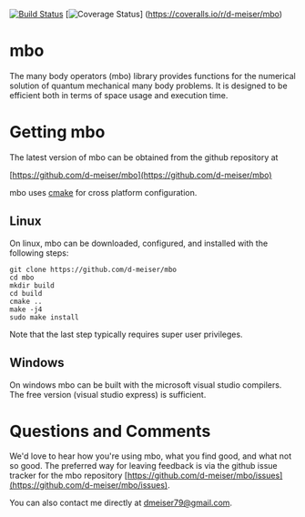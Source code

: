 [![Build Status](https://travis-ci.org/d-meiser/mbo.png?branch=master)](https://travis-ci.org/d-meiser/mbo)
[![Coverage Status](https://coveralls.io/repos/d-meiser/mbo/badge.png?branch=master)] (https://coveralls.io/r/d-meiser/mbo)

mbo
===

The many body operators (mbo) library provides functions for the
numerical solution of quantum mechanical many body problems.  It is
designed to be efficient both in terms of space usage and execution
time.


Getting mbo
===========

The latest version of mbo can be obtained from the github repository at

[https://github.com/d-meiser/mbo](https://github.com/d-meiser/mbo)

mbo uses [cmake](http://www.cmake.org/) for cross platform
configuration.

Linux
-----

On linux, mbo can be downloaded, configured, and installed with the
following steps:

```
git clone https://github.com/d-meiser/mbo
cd mbo
mkdir build
cd build
cmake ..
make -j4
sudo make install
```
Note that the last step typically requires super user privileges.


Windows
-------

On windows mbo can be built with the microsoft visual studio compilers.
The free version (visual studio express) is sufficient.


Questions and Comments
======================

We'd love to hear how you're using mbo, what you find good, and what not
so good.  The preferred way for leaving feedback is via the github issue
tracker for the mbo repository [https://github.com/d-meiser/mbo/issues](https://github.com/d-meiser/mbo/issues).

You can also contact me directly at dmeiser79@gmail.com.

